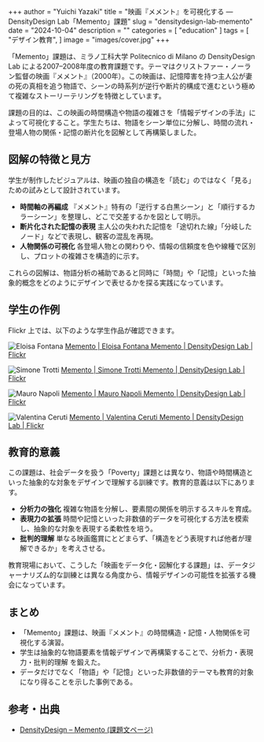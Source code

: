 +++
author = "Yuichi Yazaki"
title = "映画『メメント』を可視化する ― DensityDesign Lab「Memento」課題"
slug = "densitydesign-lab-memento"
date = "2024-10-04"
description = ""
categories = [
    "education"
]
tags = [
    "デザイン教育",
]
image = "images/cover.jpg"
+++

「Memento」課題は、ミラノ工科大学 Politecnico di Milano の DensityDesign Lab による2007–2008年度の教育課題です。テーマはクリストファー・ノーラン監督の映画『メメント』（2000年）。この映画は、記憶障害を持つ主人公が妻の死の真相を追う物語で、シーンの時系列が逆行や断片的構成で進むという極めて複雑なストーリーテリングを特徴としています。

課題の目的は、この映画の時間構造や物語の複雑さを「情報デザインの手法」によって可視化すること。学生たちは、物語をシーン単位に分解し、時間の流れ・登場人物の関係・記憶の断片化を図解として再構築しました。


<!--more-->


## 図解の特徴と見方

学生が制作したビジュアルは、映画の独自の構造を「読む」のではなく「見る」ための試みとして設計されています。

- **時間軸の再編成** 『メメント』特有の「逆行する白黒シーン」と「順行するカラーシーン」を整理し、どこで交差するかを図として明示。
- **断片化された記憶の表現** 主人公の失われた記憶を「途切れた線」「分岐したノード」などで表現し、観客の混乱を再現。
- **人物関係の可視化** 各登場人物との関わりや、情報の信頼度を色や線種で区別し、プロットの複雑さを構造的に示す。

これらの図解は、物語分析の補助であると同時に「時間」や「記憶」といった抽象的概念をどのようにデザインで表せるかを探る実践になっています。


## 学生の作例

Flickr 上では、以下のような学生作品が確認できます。


![Eloisa Fontana](images/2198257632_a674d78060_b.jpg)
[Memento | Eloisa Fontana Memento | DensityDesign Lab | Flickr](https://www.flickr.com/photos/densitydesign/2198257632/in/album-72157603732273519)

![Simone Trotti](images/2197472887_730202e2c8_b.jpg)
[Memento | Simone Trotti Memento | DensityDesign Lab | Flickr](https://www.flickr.com/photos/densitydesign/2197472887/in/album-72157603732273519)

![Mauro Napoli](images/2197465859_1860973c38_b.jpg)
[Memento | Mauro Napoli Memento | DensityDesign Lab | Flickr](https://www.flickr.com/photos/densitydesign/2197465859/in/album-72157603732273519)

![Valentina Ceruti](images/2197456027_aa5279fdb6_b.jpg)
[Memento | Valentina Ceruti Memento | DensityDesign Lab | Flickr](https://www.flickr.com/photos/densitydesign/2197456027/in/album-72157603732273519)




## 教育的意義

この課題は、社会データを扱う「Poverty」課題とは異なり、物語や時間構造といった抽象的な対象をデザインで理解する訓練です。教育的意義は以下にあります。

- **分析力の強化** 複雑な物語を分解し、要素間の関係を明示するスキルを育成。
- **表現力の拡張** 時間や記憶といった非数値的データを可視化する方法を模索し、抽象的な対象を表現する柔軟性を培う。
- **批判的理解** 単なる映画鑑賞にとどまらず、「構造をどう表現すれば他者が理解できるか」を考えさせる。

教育現場において、こうした「映画をデータ化・図解化する課題」は、データジャーナリズム的な訓練とは異なる角度から、情報デザインの可能性を拡張する機会になっています。




## まとめ

- 「Memento」課題は、映画『メメント』の時間構造・記憶・人物関係を可視化する演習。
- 学生は抽象的な物語要素を情報デザインで再構築することで、分析力・表現力・批判的理解 を鍛えた。
- データだけでなく「物語」や「記憶」といった非数値的テーマも教育的対象になり得ることを示した事例である。



## 参考・出典

- [DensityDesign – Memento (課題文ページ)](https://densitydesign.org/2008/01/memento/)

